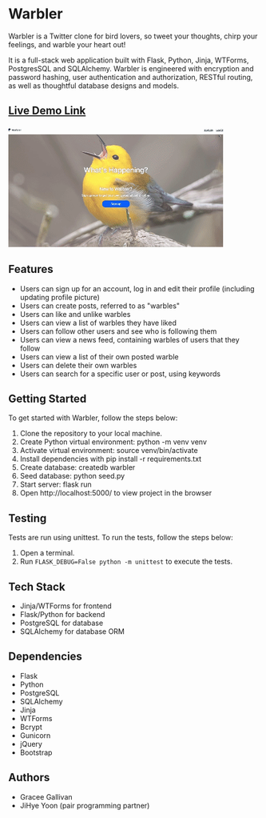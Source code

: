 # Warbler

Warbler is a Twitter clone for bird lovers, so tweet your thoughts, chirp your feelings, and warble your heart out!

It is a full-stack web application built with Flask, Python, Jinja, WTForms, PostgresSQL and SQLAlchemy. Warbler is engineered with encryption and password hashing, user authentication and authorization, RESTful routing, as well as thoughtful database designs and models.

## [Live Demo Link](https://warbler-zqd5.onrender.com/)

![Warbler Demo](static/warbler-demo.gif)

## Features

- Users can sign up for an account, log in and edit their profile (including updating profile picture)
- Users can create posts, referred to as "warbles"
- Users can like and unlike warbles
- Users can view a list of warbles they have liked
- Users can follow other users and see who is following them
- Users can view a news feed, containing warbles of users that they follow
- Users can view a list of their own posted warble
- Users can delete their own warbles
- Users can search for a specific user or post, using keywords

## Getting Started

To get started with Warbler, follow the steps below:

1. Clone the repository to your local machine.
2. Create Python virtual environment: python -m venv venv
3. Activate virtual environment: source venv/bin/activate
4. Install dependencies with pip install -r requirements.txt
5. Create database: createdb warbler
6. Seed database: python seed.py
7. Start server: flask run
8. Open http://localhost:5000/ to view project in the browser

## Testing

Tests are run using unittest. To run the tests, follow the steps below:

1. Open a terminal.
2. Run `FLASK_DEBUG=False python -m unittest` to execute the tests.

## Tech Stack

- Jinja/WTForms for frontend
- Flask/Python for backend
- PostgreSQL for database
- SQLAlchemy for database ORM

## Dependencies

- Flask
- Python
- PostgreSQL
- SQLAlchemy
- Jinja
- WTForms
- Bcrypt
- Gunicorn
- jQuery
- Bootstrap

## Authors

- Gracee Gallivan
- JiHye Yoon (pair programming partner)
